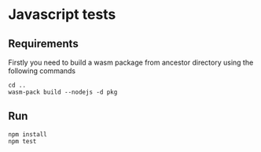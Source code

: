 # Javascript tests

## Requirements

Firstly you need to build a wasm package from ancestor directory using the following commands

```
cd ..
wasm-pack build --nodejs -d pkg
```

## Run

```
npm install
npm test
```
